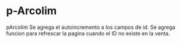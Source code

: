 # p-Arcolim
pArcolim
Se agrega el autoincremento a los campos de id.
Se agrega funcion para refrescar la pagina cuando el ID no existe en la venta.
 
